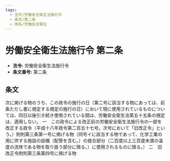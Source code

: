 ```yaml
---
tags:
  - 法令/労働安全衛生法施行令
  - 条文/第二条
  - 体系/労働安全衛生
---
```

# 労働安全衛生法施行令 第二条

- **法令:** 労働安全衛生法施行令
- **条文番号:** 第二条

## 条文
次に掲げる物のうち、この政令の施行の日（第二号に該当する物にあっては、前条ただし書に規定する規定の施行の日）において現に使用されているものについては、同日以後引き続き使用されている間は、労働安全衛生法第五十五条の規定は、適用しない。
一　この政令による改正前の労働安全衛生法施行令の一部を改正する政令（平成十八年政令第二百五十七号。次号において「旧改正令」という。）附則第三条第一号に掲げる物（同号イに該当する物であって、化学工業の用に供する施設の設備（配管を含む。）の接合部分（二百度以上三百度未満の温度の流体である物を取り扱う部分に限る。）に使用されるものに限る。）
二　旧改正令附則第三条第四号に掲げる物

